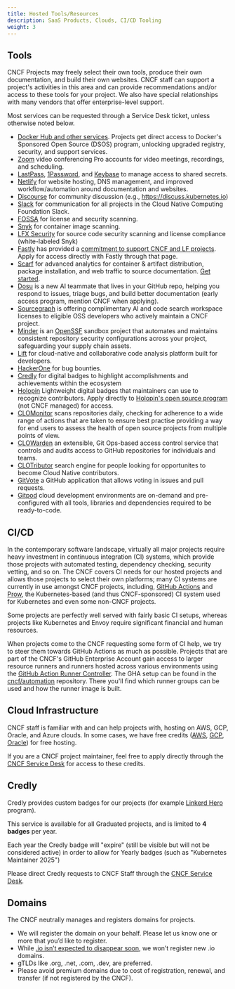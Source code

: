```yaml
---
title: Hosted Tools/Resources
description: SaaS Products, Clouds, CI/CD Tooling
weight: 3
---
```


## Tools

CNCF Projects may freely select their own tools, produce their own documentation, and build their own websites. CNCF staff can support a project's activities in this area and can provide recommendations and/or access to these tools for your project. We also have special relationships with many vendors that offer enterprise-level support.

Most services can be requested through a Service Desk ticket, unless otherwise noted below.

- [Docker Hub and other services](https://www.cncf.io/announcements/2025/09/18/cncf-expands-infrastructure-support-for-project-maintainers-through-partnership-with-docker/). Projects get direct access to Docker's Sponsored Open Source (DSOS) program, unlocking upgraded registry, security, and support services.
- [Zoom](https://zoom.us/) video conferencing Pro accounts for video meetings, recordings, and scheduling.
- [LastPass](https://www.lastpass.com/), [1Password](https://github.com/1Password/1password-teams-open-source), and [Keybase](https://keybase.io) to manage access to shared secrets.
- [Netlify](https://netlify.com) for website hosting, DNS management, and improved workflow/automation around documentation and websites.
- [Discourse](https://www.discourse.org/) for community discussion (e.g., <https://discuss.kubernetes.io>)
- [Slack](https://slack.com) for communication for all projects in the Cloud Native Computing Foundation Slack.
- [FOSSA](https://fossa.io) for license and security scanning.
- [Snyk](https://snyk.io) for container image scanning.
- [LFX Security](https://lfx.linuxfoundation.org/tools/security/) for source code security scanning and license compliance (white-labeled Snyk)
- [Fastly](https://www.fastly.com/) has provided a [commitment to support CNCF and LF projects](https://www.fastly.com/blog/fast-forward-were-here-for-the-maintainers/). Apply for access directly with Fastly through that page.
- [Scarf](https://scarf.sh) for advanced analytics for container & artifact distribution, package installation, and web traffic to source documentation. [Get started](https://docs.scarf.sh/quick-start/).
- [Dosu](https://dosu.dev/) is a new AI teammate that lives in your GitHub repo, helping you respond to issues, triage bugs, and build better documentation (early access program, mention CNCF when applying).
- [Sourcegraph](https://sourcegraph.com/supporting-the-cncf) is offering complimentary AI and code search workspace licenses to eligible OSS developers who actively maintain a CNCF project.
- [Minder](https://github.com/mindersec) is an [OpenSSF](https://openssf.org/) sandbox project that automates and maintains consistent repository security configurations across your project, safeguarding your supply chain assets.
- [Lift](https://www.sonatype.com/products/sonatype-lift/) for cloud-native and collaborative code analysis platform built for developers.
- [HackerOne](https://www.hackerone.com) for bug bounties.
- [Credly](#credly) for digital badges to highlight accomplishments and achievements within the ecosystem
- [Holopin](https://www.holopin.io/) Lightweight digital badges that maintainers can use to recognize contributors. Apply directly to [Holopin's open source program](https://www.holopin.io/opensource) (not CNCF managed) for access.
- [CLOMonitor](https://clomonitor.io) scans repositories daily, checking for adherence to a wide range of actions that are taken to ensure best practise providing a way for end users to assess the health of open source projects from multiple points of view.
- [CLOWarden](https://clowarden.io) an extensible, Git Ops-based access control service that controls and audits access to GitHub repositories for individuals and teams.
- [CLOTributor](https://clotributor.dev/) search engine for people looking for opportunites to become Cloud Native contributors.
- [GitVote](https://github.com/cncf/gitvote) a GitHub application that allows voting in issues and pull requests.
- [Gitpod](https://www.gitpod.io/) cloud development environments are on-demand and pre-configured with all tools, libraries and dependencies required to be ready-to-code.

## CI/CD

In the contemporary software landscape, virtually all major projects require heavy investment in continuous integration (CI) systems, which provide those projects with automated testing, dependency checking, security vetting, and so on. The CNCF covers CI needs for our hosted projects and allows those projects to select their own platforms; many CI systems are currently in use amongst CNCF projects, including, [GitHub Actions](https://github.com/features/actions) and [Prow](https://github.com/kubernetes/test-infra/tree/master/prow), the Kubernetes-based (and thus CNCF-sponsored) CI system used for Kubernetes and even some non-CNCF projects.

Some projects are perfectly well served with fairly basic CI setups, whereas projects like Kubernetes and Envoy require significant financial and human resources.

When projects come to the CNCF requesting some form of CI help, we try to steer them towards GitHub Actions as much as possible. Projects that are part of the CNCF's GitHub Enterprise Account gain access to larger resource runners and runners hosted across various environments using the [GitHub Action Runner Controller](https://github.com/actions/actions-runner-controller). The GHA setup can be found in the [cncf/automation](https://github.com/cncf/automation/tree/main/ci/) repository. There you'll find which runner groups can be used and how the runner image is built.

## Cloud Infrastructure

CNCF staff is familiar with and can help projects with, hosting on AWS, GCP, Oracle, and Azure clouds. In some cases, we have free credits ([AWS](https://www.cncf.io/announcement/2019/11/19/cloud-native-computing-foundation-receives-200000-in-credits-from-amazon-web-services-aws/), [GCP](https://www.cncf.io/google-cloud-recommits-3m-to-kubernetes/), [Oracle](https://www.cncf.io/blog/2024/02/02/oracle-oci-credits-are-now-available-to-cncf-projects-here-is-what-you-need-to-know/)) for free hosting.

If you are a CNCF project maintainer, feel free to apply directly through the [CNCF Service Desk](http://servicedesk.cncf.io) for access to these credits.

## Credly

Credly provides custom badges for our projects (for example [Linkerd Hero](https://www.youracclaim.com/badges/538d249f-ec6d-4c5c-93f4-44d7c5596b36/twitter) program).

This service is available for all Graduated projects, and is limited to **4 badges** per year.

Each year the Credly badge will "expire" (still be visible but will not be considered active) in order to allow for Yearly badges (such as "Kubernetes Maintainer 2025")

Please direct Credly requests to CNCF Staff through the [CNCF Service Desk](http://servicedesk.cncf.io).

## Domains

The CNCF neutrally manages and registers domains for projects.

- We will register the domain on your behalf. Please let us know one or more that you’d like to register.
- While [.io isn’t expected to disappear soon](https://thenewstack.io/what-is-the-future-of-the-io-domain/), we won’t register new .io domains.
- gTLDs like .org, .net, .com, .dev, are preferred.
- Please avoid premium domains due to cost of registration, renewal, and transfer (if not registered by the CNCF).
